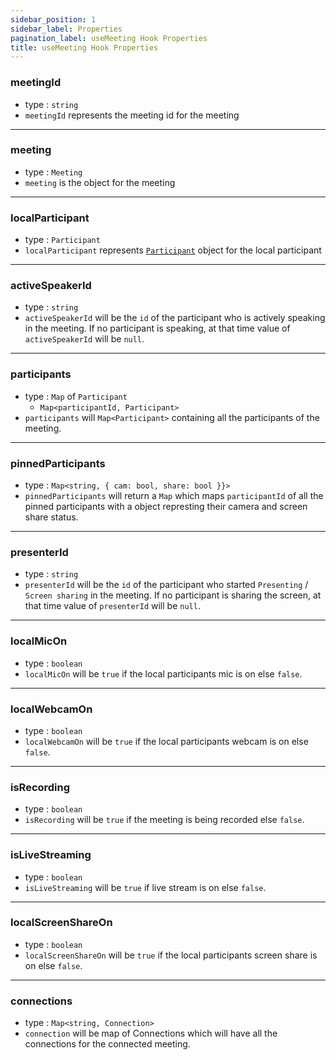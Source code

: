 ```yaml
---
sidebar_position: 1
sidebar_label: Properties
pagination_label: useMeeting Hook Properties
title: useMeeting Hook Properties
---
```


<div class="sdk-api-ref-only-h4">

### meetingId

- type : `string`
- `meetingId` represents the meeting id for the meeting

---

### meeting

- type : `Meeting`
- `meeting` is the object for the meeting

---

### localParticipant

- type : `Participant`
- `localParticipant` represents [`Participant`](../use-participant/introduction.md) object for the local participant

---

### activeSpeakerId

- type : `string`
- `activeSpeakerId` will be the `id` of the participant who is actively speaking in the meeting. If no participant is speaking, at that time value of `activeSpeakerId` will be `null`.

---

### participants

- type : `Map` of `Participant`
  - `Map<participantId, Participant>`
- `participants` will `Map<Participant>` containing all the participants of the meeting.

---

### pinnedParticipants

- type : `Map<string, { cam: bool, share: bool }}>`
- `pinnedParticipants` will return a `Map` which maps `participantId` of all the pinned participants with a object represting their camera and screen share status.

---

### presenterId

- type : `string`
- `presenterId` will be the `id` of the participant who started `Presenting` / `Screen sharing` in the meeting. If no participant is sharing the screen, at that time value of `presenterId` will be `null`.

---

### localMicOn

- type : `boolean`
- `localMicOn` will be `true` if the local participants mic is on else `false`.

---

### localWebcamOn

- type : `boolean`
- `localWebcamOn` will be `true` if the local participants webcam is on else `false`.

---

### isRecording

- type : `boolean`
- `isRecording` will be `true` if the meeting is being recorded else `false`.

---

### isLiveStreaming

- type : `boolean`
- `isLiveStreaming` will be `true` if live stream is on else `false`.

---

### localScreenShareOn

- type : `boolean`
- `localScreenShareOn` will be `true` if the local participants screen share is on else `false`.

---

### connections

- type : `Map<string, Connection>`
- `connection` will be map of Connections which will have all the connections for the connected meeting.
